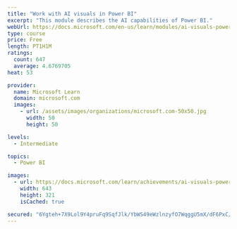 ```yaml
---
title: "Work with AI visuals in Power BI"
excerpt: "This module describes the AI capabilities of Power BI."
webUrl: https://docs.microsoft.com/en-us/learn/modules/ai-visuals-power-bi/
type: course
price: Free
length: PT1H1M
ratings:
  count: 647
  average: 4.6769705
heat: 53

provider:
  name: Microsoft Learn
  domain: microsoft.com
  images:
    - url: /assets/images/organizations/microsoft.com-50x50.jpg
      width: 50
      height: 50

levels:
  - Intermediate

topics:
  - Power BI

images:
  - url: https://docs.microsoft.com/learn/achievements/ai-visuals-power-bi-social.png
    width: 643
    height: 321
    isCached: true

secured: "6Ygteh+7X9Lol9Y4pruFq9SqfJlk/YbWS49eWzlnzyfO7WqggU5mX/dF6PxC/3Ebt0+GKeidJeK2juhQFz6Gzn1dBWr0blBHvq616/us0m/tEMxqfnB987DWQcnrZc0sAQyhQGht6J3Gd1Vp2MYhxhW6SaI2fKPLvB6dy4e2ZNBEX4jnEUOr8sxQOt/5vlHgyG06N5fVRy+r+k2zGRO4CADt7CDlDSuKHHVHj9dGoPFkO8KIuxxitjKbSdS/2k5AE8YmOk199Lb9WkB2Yv9fgSg+VnGBH4daQv9FZuisAQF/nTraq/CLl5ebWxqpX9uefxiUvFz8Hykga1omaU7oOJPz1JySWjiB9Gas7Vrm/3LFLTXOBPxgRPTVGkqe3XyVthqHRTaExA740O0it9GThqVEJ46G4MhIAZZuzIByrpc=;c0XsIjOg2A2qMYNgELDzvQ=="
---
```


